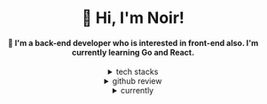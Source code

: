 <div align="center">

<h1 align="center">👋 Hi, I'm Noir!  </h1>
  
 <h4 align="center">
🔮 I'm a back-end developer who is interested in front-end also. I'm currently learning Go and React. 
 </h4>
   


<details>
  <summary markdown="span">tech stacks</summary>
  <h1 align="center">🔨 Tech Stacks</h1>

<p align="center">
 <img src="https://cdn.worldvectorlogo.com/logos/flutter.svg" width="40" height="40" /> 
  <img src="https://cdn.worldvectorlogo.com/logos/dart.svg" alt="dart" width="40" height="40" /> 
     <img src="https://raw.githubusercontent.com/devicons/devicon/master/icons/go/go-original.svg" alt="go" width="40" height="40" /> 
 <img src="https://raw.githubusercontent.com/devicons/devicon/master/icons/javascript/javascript-original.svg" alt="javascript" width="40" height="40" /> 
      <img src="https://raw.githubusercontent.com/devicons/devicon/master/icons/nodejs/nodejs-original-wordmark.svg" alt="nodejs" width="40" height="40" />  <img src="https://raw.githubusercontent.com/github/explore/80688e429a7d4ef2fca1e82350fe8e3517d3494d/topics/typescript/typescript.png" alt="typescript" width="40" heigth="40" />  <img src="https://raw.githubusercontent.com/devicons/devicon/master/icons/mongodb/mongodb-original-wordmark.svg" alt="mongodb" width="40" height="40" />
   <img src="https://raw.githubusercontent.com/github/explore/80688e429a7d4ef2fca1e82350fe8e3517d3494d/topics/firebase/firebase.png" alt="firebase" width="40" height="40" />
 <img src="https://www.vectorlogo.zone/logos/heroku/heroku-icon.svg" alt="heroku" width="40" height="40" />
  <img src="https://raw.githubusercontent.com/github/explore/80688e429a7d4ef2fca1e82350fe8e3517d3494d/topics/react/react.png" width="40" height="40"/>
  <img src="https://camo.githubusercontent.com/92ec9eb7eeab7db4f5919e3205918918c42e6772562afb4112a2909c1aaaa875/68747470733a2f2f6173736574732e76657263656c2e636f6d2f696d6167652f75706c6f61642f76313630373535343338352f7265706f7369746f726965732f6e6578742d6a732f6e6578742d6c6f676f2e706e67" width="40" height="40"/>
  <img src="https://cdn-icons-png.flaticon.com/512/732/732212.png" width="40" height="40"/>
   <img src="https://cdn-icons-png.flaticon.com/512/732/732190.png" width="40" height="40"/>
   <img src="https://github.com/tailwindlabs/tailwindcss/raw/master/.github/logo-dark.svg" width="40" height="40"/>
  </details>

<details>
 <summary markdown="span">github review</summary>
<h1 align="center">📕 My Github Review </h1>

<p>
<img width="40%" align="right" src="https://github-readme-stats.vercel.app/api/top-langs/?username=Noirrs&layout=compact&theme=dracula"> </img>
<img width="40%" align="left" src="https://github-readme-streak-stats.herokuapp.com?user=Noirrs&theme=nightowl&hide_border=true&date_format=j%20M%5B%20Y%5D"> </img>
</p>
  </details>
  
  
  <details>
  <summary markdown="span">currently</summary>
  <h1 align="center">What am i doing now</h1>

  <p>
<img align="left" src="https://spotify-github-profile.vercel.app/api/view?uid=oitziwwbyioezmtmfndiu3qqw&cover_image=true&theme=natemoo-re&bar_color=53b14f&bar_color_cover=false"> </img>
<img align="right" src="https://lanyard.cnrad.dev/api/922078187788308510"> </img>   
</p>
    
  </details>
  
  <div>

 
<!--START_SECTION:waka-->
<!--END_SECTION:waka-->
